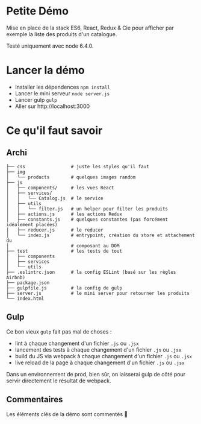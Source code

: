 
# Petite Démo

Mise en place de la stack ES6, React, Redux & Cie pour afficher par exemple
la liste des produits d'un catalogue.

Testé uniquement avec node 6.4.0.

# Lancer la démo

- Installer les dépendences `npm install`
- Lancer le mini serveur `node server.js`
- Lancer gulp `gulp`
- Aller sur http://localhost:3000

# Ce qu'il faut savoir

## Archi

```
├── css                 # juste les styles qu'il faut
├── img
│   └── products        # quelques images random
├── js
│   ├── components/     # les vues React
│   ├── services/
│   │   └── Catalog.js  # le service
│   ├── utils
│   │   └── filter.js   # un helper pour filter les produits
│   ├── actions.js      # les actions Redux
│   ├── constants.js    # quelques constantes (pas forcément idéalement placées)
│   ├── reducer.js      # le reducer
│   └── index.js        # entrypoint, création du store et attachement du
│                       # composant au DOM
├── test                # les tests de tout
│   ├── components
│   ├── services
│   └── utils
├── .eslintrc.json      # la config ESLint (basé sur les règles Airbnb)
├── package.json
├── gulpfile.js         # la config de gulp
├── server.js           # le mini server pour retourner les produits
└── index.html
```

## Gulp

Ce bon vieux `gulp` fait pas mal de choses :

- lint à chaque changement d'un fichier `.js`  ou `.jsx`
- lancement des tests à chaque changement d'un fichier `.js`  ou `.jsx`
- build du JS via webpack à chaque changement d'un fichier `.js`  ou `.jsx`
- live reload de la page à chaque changement d'un fichier `.js`  ou `.jsx`

Dans un environnement de prod, bien sûr, on laisserai gulp de côté pour servir
directement le résultat de webpack.

## Commentaires

Les éléments clés de la démo sont commentés 💪

